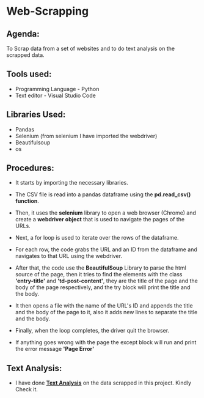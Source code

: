 # Web-Scrapping

## **Agenda:**
To Scrap data from a set of websites and to do text analysis on the scrapped data.

## **Tools used:**
- Programming Language - Python
- Text editor - Visual Studio Code

## **Libraries Used:**
- Pandas
- Selenium (from selenium I have imported the webdriver)
- Beautifulsoup
- os

## **Procedures:**

- It starts by importing the necessary libraries.

- The CSV file is read into a pandas dataframe using the **pd.read_csv() function**.

- Then, it uses the **selenium** library to open a web browser (Chrome) and create a **webdriver object** that is used to navigate the pages of the URLs.

- Next, a for loop is used to iterate over the rows of the dataframe.

- For each row, the code grabs the URL and an ID from the dataframe and navigates to that URL using the webdriver.

- After that, the code use the **BeautifulSoup** Library to parse the html source of the page, then it tries to find the elements with the 
class **'entry-title'** and **'td-post-content'**, they are the title of the page and the body of the page respectively, and the try block will print the title and the body.

- It then opens a file with the name of the URL's ID and appends the title and the body of the page to it, also it adds new lines to separate the title and the body.

- Finally, when the loop completes, the driver quit the browser.

- If anything goes wrong with the page the except block will run and print the error message **'Page Error'**


## **Text Analysis:**

- I have done  **[Text Analysis](https://github.com/chezhian0599/Text-Analysis)** on the data scrapped in this project. Kindly Check it.





